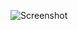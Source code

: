 ![Screenshot](https://raw.githubusercontent.com/Cryakl/Ultimate-RAT-Collection/refs/heads/main/GiFt/Gift%202.1.0/Screenshot.png)

